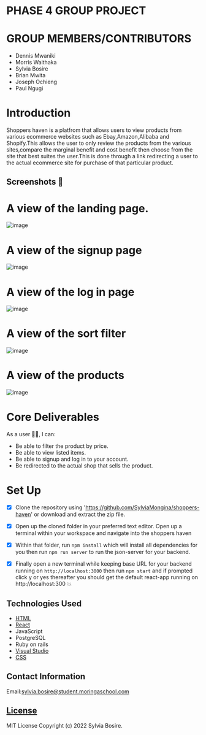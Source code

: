 # PHASE 4 GROUP PROJECT
# GROUP MEMBERS/CONTRIBUTORS
 * Dennis Mwaniki
 * Morris Waithaka
 * Sylvia Bosire
 * Brian Mwita 
 * Joseph Ochieng
 * Paul Ngugi

# Introduction 
Shoppers haven is a platfrom that allows users to view products from various ecommerce websites such as Ebay,Amazon,Alibaba and Shopify.This allows the user to only review the products from the various sites,compare the marginal benefit and cost benefit then choose from the site that best suites the user.This is done through a link redirecting a user to the actual ecommerce site for purchase of that particular product.
## Screenshots 📸
# A view of the landing page.
![image](https://user-images.githubusercontent.com/117803357/235507797-1c7999dd-1465-4aff-81da-5414abac2a36.png)
# A view of the signup page
![image](https://user-images.githubusercontent.com/117803357/235502027-04f251ba-43b1-4457-98c4-56d967b63601.png)
# A view of the log in page
![image](https://user-images.githubusercontent.com/117803357/235502316-30009645-5dcc-4c88-a85a-50aa4e470fa0.png)
# A view of the sort filter 

![image](https://user-images.githubusercontent.com/117803357/235507435-5662a68a-5997-4802-9e44-28ed46216271.png)
# A view of the products
![image](https://user-images.githubusercontent.com/117803357/235507020-01c41f3d-126b-47f6-bc02-8c6129ceab16.png)


# Core Deliverables
As a user 👨‍💻, I can:
* Be able to filter the product by price.
* Be able to view listed items.
* Be able to signup and log in to your account.
* Be redirected to the actual shop that sells the product.

# Set Up
- [x] Clone the repository using 'https://github.com/SylviaMongina/shoppers-haven' or download and extract the zip file.
- [x] Open up the cloned folder in your preferred text editor. Open up a terminal within your workspace and navigate into the shoppers haven
- [x] Within that folder, run `npm install` which will install all dependencies for you then run `npm run server` to run the json-server for your backend.
- [x] Finally open a new terminal while keeping base URL for your backend running on `http://localhost:3000` then run `npm start` and if prompted click y or yes thereafter you should get the default react-app running on http://localhost:300 :boom:


## Technologies Used
   * [HTML](https://html.com/)
   * [React](https://reactjs.org/)
   * JavaScript
   * PostgreSQL
   * Ruby on rails
   * [Visual Studio ](https://code.visualstudio.com/download)
   * [CSS](http://css.com/)
   
  


## Contact Information
   Email:sylvia.bosire@student.moringaschool.com

## [License](LICENSE)
   
MIT License
Copyright (c) 2022 Sylvia Bosire.